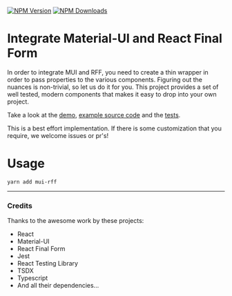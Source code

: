[![NPM Version](https://img.shields.io/npm/v/mui-rff.svg?style=flat-square)](https://www.npmjs.com/package/mui-rff)
[![NPM Downloads](https://img.shields.io/npm/dm/mui-rff.svg?style=flat-square)](https://www.npmjs.com/package/mui-rff)

# Integrate Material-UI and React Final Form

In order to integrate MUI and RFF, you need to create a thin wrapper in order to pass properties to the various components. Figuring out the nuances is non-trivial, so let us do it for you. This project provides a set of well tested, modern components that makes it easy to drop into your own project.

Take a look at the [demo](https://lookfirst.github.io/mui-rff/), [example source code](https://github.com/lookfirst/mui-rff/tree/master/example) and the [tests](https://github.com/lookfirst/mui-rff/tree/master/test).

This is a best effort implementation. If there is some customization that you require, we welcome issues or pr's!

# Usage

`yarn add mui-rff`

---
### Credits

Thanks to the awesome work by these projects:

* React
* Material-UI
* React Final Form
* Jest
* React Testing Library
* TSDX
* Typescript
* And all their dependencies...
